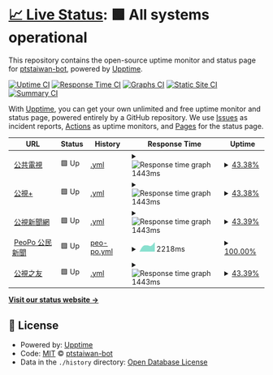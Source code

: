 # [📈 Live Status](https://ptstaiwan-bot.github.io/upptime): <!--live status--> **🟩 All systems operational**

This repository contains the open-source uptime monitor and status page for [ptstaiwan-bot](https://ptstaiwan-bot.github.io/upptime), powered by [Upptime](https://github.com/upptime/upptime).

[![Uptime CI](https://github.com/koj-co/upptime/workflows/Uptime%20CI/badge.svg)](https://github.com/koj-co/upptime/actions?query=workflow%3A%22Uptime+CI%22)
[![Response Time CI](https://github.com/koj-co/upptime/workflows/Response%20Time%20CI/badge.svg)](https://github.com/koj-co/upptime/actions?query=workflow%3A%22Response+Time+CI%22)
[![Graphs CI](https://github.com/koj-co/upptime/workflows/Graphs%20CI/badge.svg)](https://github.com/koj-co/upptime/actions?query=workflow%3A%22Graphs+CI%22)
[![Static Site CI](https://github.com/koj-co/upptime/workflows/Static%20Site%20CI/badge.svg)](https://github.com/koj-co/upptime/actions?query=workflow%3A%22Static+Site+CI%22)
[![Summary CI](https://github.com/koj-co/upptime/workflows/Summary%20CI/badge.svg)](https://github.com/koj-co/upptime/actions?query=workflow%3A%22Summary+CI%22)

With [Upptime](https://upptime.js.org), you can get your own unlimited and free uptime monitor and status page, powered entirely by a GitHub repository. We use [Issues](https://github.com/ptstaiwan-bot/upptime/issues) as incident reports, [Actions](https://github.com/ptstaiwan-bot/upptime/actions) as uptime monitors, and [Pages](https://ptstaiwan-bot.github.io/upptime) for the status page.

<!--start: status pages-->
<!-- This summary is generated by Upptime (https://github.com/upptime/upptime) -->
<!-- Do not edit this manually, your changes will be overwritten -->
<!-- prettier-ignore -->
| URL | Status | History | Response Time | Uptime |
| --- | ------ | ------- | ------------- | ------ |
| <img alt="" src="https://favicons.githubusercontent.com/www.pts.org.tw" height="13"> [公共電視](https://www.pts.org.tw/) | 🟩 Up | [.yml](https://github.com/ptstaiwan/upptime/commits/master/history/.yml) | <details><summary><img alt="Response time graph" src="./graphs//response-time-week.png" height="20"> 1443ms</summary><br><a href="https://ptstaiwan.github.io/upptime/history/"><img alt="Response time 1443" src="https://img.shields.io/endpoint?url=https%3A%2F%2Fraw.githubusercontent.com%2Fptstaiwan%2Fupptime%2Fmaster%2Fapi%2F%2Fresponse-time.json"></a><br><a href="https://ptstaiwan.github.io/upptime/history/"><img alt="24-hour response time 1443" src="https://img.shields.io/endpoint?url=https%3A%2F%2Fraw.githubusercontent.com%2Fptstaiwan%2Fupptime%2Fmaster%2Fapi%2F%2Fresponse-time-day.json"></a><br><a href="https://ptstaiwan.github.io/upptime/history/"><img alt="7-day response time 1443" src="https://img.shields.io/endpoint?url=https%3A%2F%2Fraw.githubusercontent.com%2Fptstaiwan%2Fupptime%2Fmaster%2Fapi%2F%2Fresponse-time-week.json"></a><br><a href="https://ptstaiwan.github.io/upptime/history/"><img alt="30-day response time 1443" src="https://img.shields.io/endpoint?url=https%3A%2F%2Fraw.githubusercontent.com%2Fptstaiwan%2Fupptime%2Fmaster%2Fapi%2F%2Fresponse-time-month.json"></a><br><a href="https://ptstaiwan.github.io/upptime/history/"><img alt="1-year response time 1443" src="https://img.shields.io/endpoint?url=https%3A%2F%2Fraw.githubusercontent.com%2Fptstaiwan%2Fupptime%2Fmaster%2Fapi%2F%2Fresponse-time-year.json"></a></details> | <details><summary><a href="https://ptstaiwan.github.io/upptime/history/">43.38%</a></summary><a href="https://ptstaiwan.github.io/upptime/history/"><img alt="All-time uptime 43.38%" src="https://img.shields.io/endpoint?url=https%3A%2F%2Fraw.githubusercontent.com%2Fptstaiwan%2Fupptime%2Fmaster%2Fapi%2F%2Fuptime.json"></a><br><a href="https://ptstaiwan.github.io/upptime/history/"><img alt="24-hour uptime 43.38%" src="https://img.shields.io/endpoint?url=https%3A%2F%2Fraw.githubusercontent.com%2Fptstaiwan%2Fupptime%2Fmaster%2Fapi%2F%2Fuptime-day.json"></a><br><a href="https://ptstaiwan.github.io/upptime/history/"><img alt="7-day uptime 43.38%" src="https://img.shields.io/endpoint?url=https%3A%2F%2Fraw.githubusercontent.com%2Fptstaiwan%2Fupptime%2Fmaster%2Fapi%2F%2Fuptime-week.json"></a><br><a href="https://ptstaiwan.github.io/upptime/history/"><img alt="30-day uptime 43.38%" src="https://img.shields.io/endpoint?url=https%3A%2F%2Fraw.githubusercontent.com%2Fptstaiwan%2Fupptime%2Fmaster%2Fapi%2F%2Fuptime-month.json"></a><br><a href="https://ptstaiwan.github.io/upptime/history/"><img alt="1-year uptime 43.38%" src="https://img.shields.io/endpoint?url=https%3A%2F%2Fraw.githubusercontent.com%2Fptstaiwan%2Fupptime%2Fmaster%2Fapi%2F%2Fuptime-year.json"></a></details>
| <img alt="" src="https://favicons.githubusercontent.com/www.ptsplus.tv" height="13"> [公視+](https://www.ptsplus.tv/) | 🟩 Up | [.yml](https://github.com/ptstaiwan/upptime/commits/master/history/.yml) | <details><summary><img alt="Response time graph" src="./graphs//response-time-week.png" height="20"> 1443ms</summary><br><a href="https://ptstaiwan.github.io/upptime/history/"><img alt="Response time 1443" src="https://img.shields.io/endpoint?url=https%3A%2F%2Fraw.githubusercontent.com%2Fptstaiwan%2Fupptime%2Fmaster%2Fapi%2F%2Fresponse-time.json"></a><br><a href="https://ptstaiwan.github.io/upptime/history/"><img alt="24-hour response time 1443" src="https://img.shields.io/endpoint?url=https%3A%2F%2Fraw.githubusercontent.com%2Fptstaiwan%2Fupptime%2Fmaster%2Fapi%2F%2Fresponse-time-day.json"></a><br><a href="https://ptstaiwan.github.io/upptime/history/"><img alt="7-day response time 1443" src="https://img.shields.io/endpoint?url=https%3A%2F%2Fraw.githubusercontent.com%2Fptstaiwan%2Fupptime%2Fmaster%2Fapi%2F%2Fresponse-time-week.json"></a><br><a href="https://ptstaiwan.github.io/upptime/history/"><img alt="30-day response time 1443" src="https://img.shields.io/endpoint?url=https%3A%2F%2Fraw.githubusercontent.com%2Fptstaiwan%2Fupptime%2Fmaster%2Fapi%2F%2Fresponse-time-month.json"></a><br><a href="https://ptstaiwan.github.io/upptime/history/"><img alt="1-year response time 1443" src="https://img.shields.io/endpoint?url=https%3A%2F%2Fraw.githubusercontent.com%2Fptstaiwan%2Fupptime%2Fmaster%2Fapi%2F%2Fresponse-time-year.json"></a></details> | <details><summary><a href="https://ptstaiwan.github.io/upptime/history/">43.38%</a></summary><a href="https://ptstaiwan.github.io/upptime/history/"><img alt="All-time uptime 43.38%" src="https://img.shields.io/endpoint?url=https%3A%2F%2Fraw.githubusercontent.com%2Fptstaiwan%2Fupptime%2Fmaster%2Fapi%2F%2Fuptime.json"></a><br><a href="https://ptstaiwan.github.io/upptime/history/"><img alt="24-hour uptime 43.38%" src="https://img.shields.io/endpoint?url=https%3A%2F%2Fraw.githubusercontent.com%2Fptstaiwan%2Fupptime%2Fmaster%2Fapi%2F%2Fuptime-day.json"></a><br><a href="https://ptstaiwan.github.io/upptime/history/"><img alt="7-day uptime 43.38%" src="https://img.shields.io/endpoint?url=https%3A%2F%2Fraw.githubusercontent.com%2Fptstaiwan%2Fupptime%2Fmaster%2Fapi%2F%2Fuptime-week.json"></a><br><a href="https://ptstaiwan.github.io/upptime/history/"><img alt="30-day uptime 43.38%" src="https://img.shields.io/endpoint?url=https%3A%2F%2Fraw.githubusercontent.com%2Fptstaiwan%2Fupptime%2Fmaster%2Fapi%2F%2Fuptime-month.json"></a><br><a href="https://ptstaiwan.github.io/upptime/history/"><img alt="1-year uptime 43.38%" src="https://img.shields.io/endpoint?url=https%3A%2F%2Fraw.githubusercontent.com%2Fptstaiwan%2Fupptime%2Fmaster%2Fapi%2F%2Fuptime-year.json"></a></details>
| <img alt="" src="https://favicons.githubusercontent.com/news.pts.org.tw" height="13"> [公視新聞網](https://news.pts.org.tw/) | 🟩 Up | [.yml](https://github.com/ptstaiwan/upptime/commits/master/history/.yml) | <details><summary><img alt="Response time graph" src="./graphs//response-time-week.png" height="20"> 1443ms</summary><br><a href="https://ptstaiwan.github.io/upptime/history/"><img alt="Response time 1443" src="https://img.shields.io/endpoint?url=https%3A%2F%2Fraw.githubusercontent.com%2Fptstaiwan%2Fupptime%2Fmaster%2Fapi%2F%2Fresponse-time.json"></a><br><a href="https://ptstaiwan.github.io/upptime/history/"><img alt="24-hour response time 1443" src="https://img.shields.io/endpoint?url=https%3A%2F%2Fraw.githubusercontent.com%2Fptstaiwan%2Fupptime%2Fmaster%2Fapi%2F%2Fresponse-time-day.json"></a><br><a href="https://ptstaiwan.github.io/upptime/history/"><img alt="7-day response time 1443" src="https://img.shields.io/endpoint?url=https%3A%2F%2Fraw.githubusercontent.com%2Fptstaiwan%2Fupptime%2Fmaster%2Fapi%2F%2Fresponse-time-week.json"></a><br><a href="https://ptstaiwan.github.io/upptime/history/"><img alt="30-day response time 1443" src="https://img.shields.io/endpoint?url=https%3A%2F%2Fraw.githubusercontent.com%2Fptstaiwan%2Fupptime%2Fmaster%2Fapi%2F%2Fresponse-time-month.json"></a><br><a href="https://ptstaiwan.github.io/upptime/history/"><img alt="1-year response time 1443" src="https://img.shields.io/endpoint?url=https%3A%2F%2Fraw.githubusercontent.com%2Fptstaiwan%2Fupptime%2Fmaster%2Fapi%2F%2Fresponse-time-year.json"></a></details> | <details><summary><a href="https://ptstaiwan.github.io/upptime/history/">43.39%</a></summary><a href="https://ptstaiwan.github.io/upptime/history/"><img alt="All-time uptime 43.39%" src="https://img.shields.io/endpoint?url=https%3A%2F%2Fraw.githubusercontent.com%2Fptstaiwan%2Fupptime%2Fmaster%2Fapi%2F%2Fuptime.json"></a><br><a href="https://ptstaiwan.github.io/upptime/history/"><img alt="24-hour uptime 43.39%" src="https://img.shields.io/endpoint?url=https%3A%2F%2Fraw.githubusercontent.com%2Fptstaiwan%2Fupptime%2Fmaster%2Fapi%2F%2Fuptime-day.json"></a><br><a href="https://ptstaiwan.github.io/upptime/history/"><img alt="7-day uptime 43.39%" src="https://img.shields.io/endpoint?url=https%3A%2F%2Fraw.githubusercontent.com%2Fptstaiwan%2Fupptime%2Fmaster%2Fapi%2F%2Fuptime-week.json"></a><br><a href="https://ptstaiwan.github.io/upptime/history/"><img alt="30-day uptime 43.39%" src="https://img.shields.io/endpoint?url=https%3A%2F%2Fraw.githubusercontent.com%2Fptstaiwan%2Fupptime%2Fmaster%2Fapi%2F%2Fuptime-month.json"></a><br><a href="https://ptstaiwan.github.io/upptime/history/"><img alt="1-year uptime 43.39%" src="https://img.shields.io/endpoint?url=https%3A%2F%2Fraw.githubusercontent.com%2Fptstaiwan%2Fupptime%2Fmaster%2Fapi%2F%2Fuptime-year.json"></a></details>
| <img alt="" src="https://favicons.githubusercontent.com/www.peopo.org" height="13"> [PeoPo 公民新聞](https://www.peopo.org/) | 🟩 Up | [peo-po.yml](https://github.com/ptstaiwan/upptime/commits/master/history/peo-po.yml) | <details><summary><img alt="Response time graph" src="./graphs/peo-po/response-time-week.png" height="20"> 2218ms</summary><br><a href="https://ptstaiwan.github.io/upptime/history/peo-po"><img alt="Response time 2218" src="https://img.shields.io/endpoint?url=https%3A%2F%2Fraw.githubusercontent.com%2Fptstaiwan%2Fupptime%2Fmaster%2Fapi%2Fpeo-po%2Fresponse-time.json"></a><br><a href="https://ptstaiwan.github.io/upptime/history/peo-po"><img alt="24-hour response time 2218" src="https://img.shields.io/endpoint?url=https%3A%2F%2Fraw.githubusercontent.com%2Fptstaiwan%2Fupptime%2Fmaster%2Fapi%2Fpeo-po%2Fresponse-time-day.json"></a><br><a href="https://ptstaiwan.github.io/upptime/history/peo-po"><img alt="7-day response time 2218" src="https://img.shields.io/endpoint?url=https%3A%2F%2Fraw.githubusercontent.com%2Fptstaiwan%2Fupptime%2Fmaster%2Fapi%2Fpeo-po%2Fresponse-time-week.json"></a><br><a href="https://ptstaiwan.github.io/upptime/history/peo-po"><img alt="30-day response time 2218" src="https://img.shields.io/endpoint?url=https%3A%2F%2Fraw.githubusercontent.com%2Fptstaiwan%2Fupptime%2Fmaster%2Fapi%2Fpeo-po%2Fresponse-time-month.json"></a><br><a href="https://ptstaiwan.github.io/upptime/history/peo-po"><img alt="1-year response time 2218" src="https://img.shields.io/endpoint?url=https%3A%2F%2Fraw.githubusercontent.com%2Fptstaiwan%2Fupptime%2Fmaster%2Fapi%2Fpeo-po%2Fresponse-time-year.json"></a></details> | <details><summary><a href="https://ptstaiwan.github.io/upptime/history/peo-po">100.00%</a></summary><a href="https://ptstaiwan.github.io/upptime/history/peo-po"><img alt="All-time uptime 100.00%" src="https://img.shields.io/endpoint?url=https%3A%2F%2Fraw.githubusercontent.com%2Fptstaiwan%2Fupptime%2Fmaster%2Fapi%2Fpeo-po%2Fuptime.json"></a><br><a href="https://ptstaiwan.github.io/upptime/history/peo-po"><img alt="24-hour uptime 100.00%" src="https://img.shields.io/endpoint?url=https%3A%2F%2Fraw.githubusercontent.com%2Fptstaiwan%2Fupptime%2Fmaster%2Fapi%2Fpeo-po%2Fuptime-day.json"></a><br><a href="https://ptstaiwan.github.io/upptime/history/peo-po"><img alt="7-day uptime 100.00%" src="https://img.shields.io/endpoint?url=https%3A%2F%2Fraw.githubusercontent.com%2Fptstaiwan%2Fupptime%2Fmaster%2Fapi%2Fpeo-po%2Fuptime-week.json"></a><br><a href="https://ptstaiwan.github.io/upptime/history/peo-po"><img alt="30-day uptime 100.00%" src="https://img.shields.io/endpoint?url=https%3A%2F%2Fraw.githubusercontent.com%2Fptstaiwan%2Fupptime%2Fmaster%2Fapi%2Fpeo-po%2Fuptime-month.json"></a><br><a href="https://ptstaiwan.github.io/upptime/history/peo-po"><img alt="1-year uptime 100.00%" src="https://img.shields.io/endpoint?url=https%3A%2F%2Fraw.githubusercontent.com%2Fptstaiwan%2Fupptime%2Fmaster%2Fapi%2Fpeo-po%2Fuptime-year.json"></a></details>
| <img alt="" src="https://favicons.githubusercontent.com/friends.pts.org.tw" height="13"> [公視之友](https://friends.pts.org.tw/) | 🟩 Up | [.yml](https://github.com/ptstaiwan/upptime/commits/master/history/.yml) | <details><summary><img alt="Response time graph" src="./graphs//response-time-week.png" height="20"> 1443ms</summary><br><a href="https://ptstaiwan.github.io/upptime/history/"><img alt="Response time 1443" src="https://img.shields.io/endpoint?url=https%3A%2F%2Fraw.githubusercontent.com%2Fptstaiwan%2Fupptime%2Fmaster%2Fapi%2F%2Fresponse-time.json"></a><br><a href="https://ptstaiwan.github.io/upptime/history/"><img alt="24-hour response time 1443" src="https://img.shields.io/endpoint?url=https%3A%2F%2Fraw.githubusercontent.com%2Fptstaiwan%2Fupptime%2Fmaster%2Fapi%2F%2Fresponse-time-day.json"></a><br><a href="https://ptstaiwan.github.io/upptime/history/"><img alt="7-day response time 1443" src="https://img.shields.io/endpoint?url=https%3A%2F%2Fraw.githubusercontent.com%2Fptstaiwan%2Fupptime%2Fmaster%2Fapi%2F%2Fresponse-time-week.json"></a><br><a href="https://ptstaiwan.github.io/upptime/history/"><img alt="30-day response time 1443" src="https://img.shields.io/endpoint?url=https%3A%2F%2Fraw.githubusercontent.com%2Fptstaiwan%2Fupptime%2Fmaster%2Fapi%2F%2Fresponse-time-month.json"></a><br><a href="https://ptstaiwan.github.io/upptime/history/"><img alt="1-year response time 1443" src="https://img.shields.io/endpoint?url=https%3A%2F%2Fraw.githubusercontent.com%2Fptstaiwan%2Fupptime%2Fmaster%2Fapi%2F%2Fresponse-time-year.json"></a></details> | <details><summary><a href="https://ptstaiwan.github.io/upptime/history/">43.39%</a></summary><a href="https://ptstaiwan.github.io/upptime/history/"><img alt="All-time uptime 43.39%" src="https://img.shields.io/endpoint?url=https%3A%2F%2Fraw.githubusercontent.com%2Fptstaiwan%2Fupptime%2Fmaster%2Fapi%2F%2Fuptime.json"></a><br><a href="https://ptstaiwan.github.io/upptime/history/"><img alt="24-hour uptime 43.39%" src="https://img.shields.io/endpoint?url=https%3A%2F%2Fraw.githubusercontent.com%2Fptstaiwan%2Fupptime%2Fmaster%2Fapi%2F%2Fuptime-day.json"></a><br><a href="https://ptstaiwan.github.io/upptime/history/"><img alt="7-day uptime 43.39%" src="https://img.shields.io/endpoint?url=https%3A%2F%2Fraw.githubusercontent.com%2Fptstaiwan%2Fupptime%2Fmaster%2Fapi%2F%2Fuptime-week.json"></a><br><a href="https://ptstaiwan.github.io/upptime/history/"><img alt="30-day uptime 43.39%" src="https://img.shields.io/endpoint?url=https%3A%2F%2Fraw.githubusercontent.com%2Fptstaiwan%2Fupptime%2Fmaster%2Fapi%2F%2Fuptime-month.json"></a><br><a href="https://ptstaiwan.github.io/upptime/history/"><img alt="1-year uptime 43.39%" src="https://img.shields.io/endpoint?url=https%3A%2F%2Fraw.githubusercontent.com%2Fptstaiwan%2Fupptime%2Fmaster%2Fapi%2F%2Fuptime-year.json"></a></details>

<!--end: status pages-->

[**Visit our status website →**](https://newmedia.pts.org.tw/upptime/)

## 📄 License

- Powered by: [Upptime](https://newmedia.pts.org.tw/upptime/)
- Code: [MIT](./LICENSE) © [ptstaiwan-bot](https://ptstaiwan-bot.github.io/upptime)
- Data in the `./history` directory: [Open Database License](https://opendatacommons.org/licenses/odbl/1-0/)
